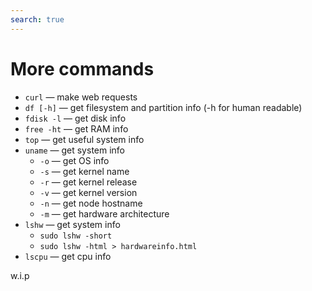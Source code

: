 ```yaml
---
search: true
---
```


# More commands 

- `curl` — make web requests
- `df [-h]` — get filesystem and partition info (-h for human readable)
- `fdisk -l` — get disk info
- `free -ht` — get RAM info
- `top` — get useful system info
- `uname` — get system info
	- `-o` — get OS info
	- `-s` — get kernel name
	- `-r` — get kernel release
	- `-v` — get kernel version
	- `-n` — get node hostname
	- `-m` — get hardware architecture
- `lshw` — get system info
	- `sudo lshw -short`
	- `sudo lshw -html > hardwareinfo.html`
- `lscpu` — get cpu info

w.i.p